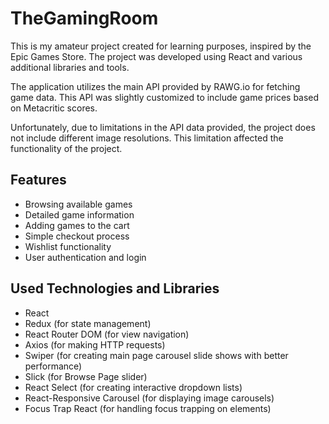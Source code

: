 # TheGamingRoom

This is my amateur project created for learning purposes, inspired by the Epic Games Store. The project was developed using React and various additional libraries and tools.

The application utilizes the main API provided by RAWG.io for fetching game data. This API was slightly customized to include game prices based on Metacritic scores.

Unfortunately, due to limitations in the API data provided, the project does not include different image resolutions. This limitation affected the functionality of the project.

## Features

- Browsing available games
- Detailed game information
- Adding games to the cart
- Simple checkout process
- Wishlist functionality
- User authentication and login

## Used Technologies and Libraries

- React
- Redux (for state management)
- React Router DOM (for view navigation)
- Axios (for making HTTP requests)
- Swiper (for creating main page carousel slide shows with better performance)
- Slick (for Browse Page slider)
- React Select (for creating interactive dropdown lists)
- React-Responsive Carousel (for displaying image carousels)
- Focus Trap React (for handling focus trapping on elements)


